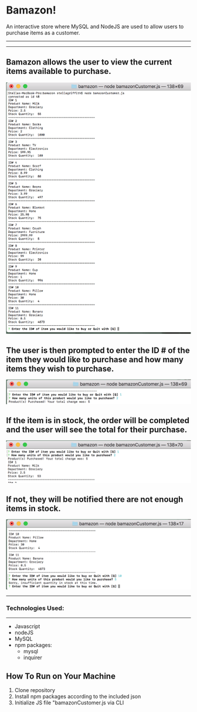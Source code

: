 # Bamazon!

An interactive store where MySQL and NodeJS are used to allow users to purchase items as a customer.
<hr>
<hr>


## Bamazon allows the user to view the current items available to purchase.  
![Store Image](/Images/start.png?raw=true "When file is initialized")


## The user is then prompted to enter the ID # of the item they would like to purchase and how many items they wish to purchase.
![Prompts Image](/Images/prompts.png?raw=true "Prompts")


## If the item is in stock, the order will be completed and the user will see the total for their purchase.
![Prompts Image](/Images/purchase.png?raw=true "Purchase made!")


## If not, they will be notified there are not enough items in stock.
![Out of Stock Image](/Images/outofstock.png?raw=true "No more!")
<hr>

### **Technologies Used:**
<hr>

* Javascript
* nodeJS
* MySQL
* npm packages:
  * mysql
  * inquirer

## How To Run on Your Machine
1) Clone repository
2) Install npm packages according to the included json
3) Initialize JS file "bamazonCustomer.js via CLI
